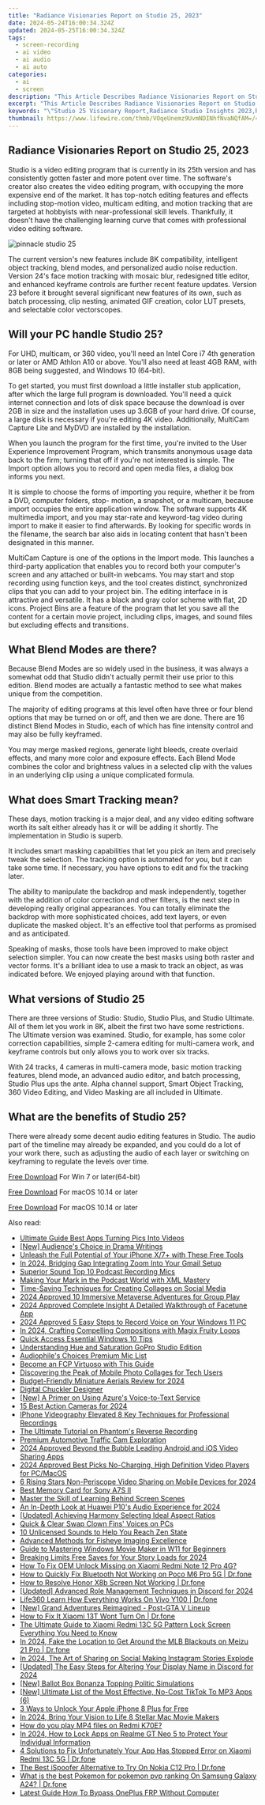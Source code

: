 ```yaml
---
title: "Radiance Visionaries Report on Studio 25, 2023"
date: 2024-05-24T16:00:34.324Z
updated: 2024-05-25T16:00:34.324Z
tags: 
  - screen-recording
  - ai video
  - ai audio
  - ai auto
categories: 
  - ai
  - screen
description: "This Article Describes Radiance Visionaries Report on Studio 25, 2023"
excerpt: "This Article Describes Radiance Visionaries Report on Studio 25, 2023"
keywords: "\"Studio 25 Visionary Report,Radiance Studio Insights 2023,Radiance Visionaries Review,Studio Trends 2023 Analysis,Radiance Artists' Update,Innovators at Studio 25,Radiance Report: Studio Advances\""
thumbnail: https://www.lifewire.com/thmb/VOqeUnemz9UvmNDINhfNvaNQfAM=/400x300/filters:no_upscale():max_bytes(150000):strip_icc()/google-sky-map-not-working-how-to-fix-the-problem-5202290-1-5f2e45285b254ba790808dfc566e0cca.jpg
---
```


## Radiance Visionaries Report on Studio 25, 2023

 Studio is a video editing program that is currently in its 25th version and has consistently gotten faster and more potent over time. The software's creator also creates the  video editing program, with  occupying the more expensive end of the market.  It has top-notch editing features and effects including stop-motion video, multicam editing, and motion tracking that are targeted at hobbyists with near-professional skill levels. Thankfully, it doesn't have the challenging learning curve that comes with professional video editing software.

![pinnacle studio 25](https://images.wondershare.com/filmora/article-images/2022/07/pinnacle-studio-25.jpg)

The current version's new features include 8K compatibility, intelligent object tracking, blend modes, and personalized audio noise reduction. Version 24's face motion tracking with mosaic blur, redesigned title editor, and enhanced keyframe controls are further recent feature updates. Version 23 before it brought several significant new features of its own, such as batch processing, clip nesting, animated GIF creation, color LUT presets, and selectable color vectorscopes.

## Will your PC handle  Studio 25?

For UHD, multicam, or 360 video, you'll need an Intel Core i7 4th generation or later or AMD Athlon A10 or above. You'll also need at least 4GB RAM, with 8GB being suggested, and Windows 10 (64-bit).

To get started, you must first download a little installer stub application, after which the large full program is downloaded. You'll need a quick internet connection and lots of disk space because the download is over 2GB in size and the installation uses up 3.6GB of your hard drive. Of course, a large disk is necessary if you're editing 4K video. Additionally, MultiCam Capture Lite and MyDVD are installed by the installation.

When you launch the program for the first time, you're invited to the User Experience Improvement Program, which transmits anonymous usage data back to the firm; turning that off if you're not interested is simple. The Import option allows you to record and open media files, a dialog box informs you next.

It is simple to choose the forms of importing you require, whether it be from a DVD, computer folders, stop- motion, a snapshot, or a multicam, because import occupies the entire application window. The software supports 4K multimedia import, and you may star-rate and keyword-tag video during import to make it easier to find afterwards. By looking for specific words in the filename, the search bar also aids in locating content that hasn't been designated in this manner.

MultiCam Capture is one of the options in the Import mode. This launches a third-party application that enables you to record both your computer's screen and any attached or built-in webcams. You may start and stop recording using function keys, and the tool creates distinct, synchronized clips that you can add to your project bin. The editing interface in  is attractive and versatile. It has a black and gray color scheme with flat, 2D icons. Project Bins are a feature of the program that let you save all the content for a certain movie project, including clips, images, and sound files but excluding effects and transitions.

## What Blend Modes are there?

Because Blend Modes are so widely used in the business, it was always a somewhat odd that  Studio didn't actually permit their use prior to this edition. Blend modes are actually a fantastic method to see what makes  unique from the competition.

The majority of editing programs at this level often have three or four blend options that may be turned on or off, and then we are done. There are 16 distinct Blend Modes in  Studio, each of which has fine intensity control and may also be fully keyframed.

You may merge masked regions, generate light bleeds, create overlaid effects, and many more color and exposure effects. Each Blend Mode combines the color and brightness values in a selected clip with the values in an underlying clip using a unique complicated formula.

## What does Smart Tracking mean?

These days, motion tracking is a major deal, and any video editing software worth its salt either already has it or will be adding it shortly. The implementation in  Studio is superb.

It includes smart masking capabilities that let you pick an item and precisely tweak the selection. The tracking option is automated for you, but it can take some time. If necessary, you have options to edit and fix the tracking later.

The ability to manipulate the backdrop and mask independently, together with the addition of color correction and other filters, is the next step in developing really original appearances. You can totally eliminate the backdrop with more sophisticated choices, add text layers, or even duplicate the masked object. It's an effective tool that performs as promised and as anticipated.

Speaking of masks, those tools have been improved to make object selection simpler. You can now create the best masks using both raster and vector forms. It's a brilliant idea to use a mask to track an object, as was indicated before. We enjoyed playing around with that function.

## What versions of  Studio 25

There are three versions of  Studio: Studio, Studio Plus, and Studio Ultimate. All of them let you work in 8K, albeit the first two have some restrictions. The Ultimate version was examined. Studio, for example, has some color correction capabilities, simple 2-camera editing for multi-camera work, and keyframe controls but only allows you to work over six tracks.

With 24 tracks, 4 cameras in multi-camera mode, basic motion tracking features, blend mode, an advanced audio editor, and batch processing, Studio Plus ups the ante. Alpha channel support, Smart Object Tracking, 360 Video Editing, and Video Masking are all included in Ultimate.

## What are the benefits of  Studio 25?

There were already some decent audio editing features in  Studio. The audio part of the timeline may already be expanded, and you could do a lot of your work there, such as adjusting the audio of each layer or switching on keyframing to regulate the levels over time.

[Free Download](https://tools.techidaily.com/wondershare/filmora/download/) For Win 7 or later(64-bit)

[Free Download](https://tools.techidaily.com/wondershare/filmora/download/) For macOS 10.14 or later

[Free Download](https://tools.techidaily.com/wondershare/filmora/download/) For macOS 10.14 or later

<ins class="adsbygoogle"
     style="display:block"
     data-ad-format="autorelaxed"
     data-ad-client="ca-pub-7571918770474297"
     data-ad-slot="1223367746"></ins>

<ins class="adsbygoogle"
     style="display:block"
     data-ad-format="autorelaxed"
     data-ad-client="ca-pub-7571918770474297"
     data-ad-slot="1223367746"></ins>



<ins class="adsbygoogle"
     style="display:block"
     data-ad-client="ca-pub-7571918770474297"
     data-ad-slot="8358498916"
     data-ad-format="auto"
     data-full-width-responsive="true"></ins>


<span class="atpl-alsoreadstyle">Also read:</span>
<div><ul>
<li><a href="https://extra-tips.techidaily.com/ultimate-guide-best-apps-turning-pics-into-videos/"><u>Ultimate Guide  Best Apps Turning Pics Into Videos</u></a></li>
<li><a href="https://extra-tips.techidaily.com/new-audiences-choice-in-drama-writings/"><u>[New] Audience's Choice in Drama Writings</u></a></li>
<li><a href="https://extra-tips.techidaily.com/unleash-the-full-potential-of-your-iphone-x7plus-with-these-free-tools/"><u>Unleash the Full Potential of Your iPhone X/7+ with These Free Tools</u></a></li>
<li><a href="https://extra-tips.techidaily.com/in-2024-bridging-gap-integrating-zoom-into-your-gmail-setup/"><u>In 2024, Bridging Gap  Integrating Zoom Into Your Gmail Setup</u></a></li>
<li><a href="https://extra-tips.techidaily.com/superior-sound-top-10-podcast-recording-mics/"><u>Superior Sound  Top 10 Podcast Recording Mics</u></a></li>
<li><a href="https://extra-tips.techidaily.com/making-your-mark-in-the-podcast-world-with-xml-mastery/"><u>Making Your Mark in the Podcast World with XML Mastery</u></a></li>
<li><a href="https://extra-tips.techidaily.com/time-saving-techniques-for-creating-collages-on-social-media/"><u>Time-Saving Techniques for Creating Collages on Social Media</u></a></li>
<li><a href="https://extra-tips.techidaily.com/2024-approved-10-immersive-metaverse-adventures-for-group-play/"><u>2024 Approved  10 Immersive Metaverse Adventures for Group Play</u></a></li>
<li><a href="https://extra-tips.techidaily.com/2024-approved-complete-insight-a-detailed-walkthrough-of-facetune-app/"><u>2024 Approved  Complete Insight  A Detailed Walkthrough of Facetune App</u></a></li>
<li><a href="https://extra-tips.techidaily.com/2024-approved-5-easy-steps-to-record-voice-on-your-windows-11-pc/"><u>2024 Approved  5 Easy Steps to Record Voice on Your Windows 11 PC</u></a></li>
<li><a href="https://extra-tips.techidaily.com/in-2024-crafting-compelling-compositions-with-magix-fruity-loops/"><u>In 2024, Crafting Compelling Compositions with Magix Fruity Loops</u></a></li>
<li><a href="https://extra-tips.techidaily.com/quick-access-essential-windows-10-tips/"><u>Quick Access  Essential Windows 10 Tips</u></a></li>
<li><a href="https://extra-tips.techidaily.com/understanding-hue-and-saturation-gopro-studio-edition/"><u>Understanding Hue and Saturation  GoPro Studio Edition</u></a></li>
<li><a href="https://extra-tips.techidaily.com/audiophiles-choices-premium-mic-list/"><u>Audiophile's Choices  Premium Mic List</u></a></li>
<li><a href="https://extra-tips.techidaily.com/become-an-fcp-virtuoso-with-this-guide/"><u>Become an FCP Virtuoso with This Guide</u></a></li>
<li><a href="https://extra-tips.techidaily.com/discovering-the-peak-of-mobile-photo-collages-for-tech-users/"><u>Discovering the Peak of Mobile Photo Collages for Tech Users</u></a></li>
<li><a href="https://extra-tips.techidaily.com/budget-friendly-miniature-aerials-review-for-2024/"><u>Budget-Friendly Miniature Aerials Review for 2024</u></a></li>
<li><a href="https://extra-tips.techidaily.com/digital-chuckler-designer/"><u>Digital Chuckler Designer</u></a></li>
<li><a href="https://extra-tips.techidaily.com/new-a-primer-on-using-azures-voice-to-text-service/"><u>[New] A Primer on Using Azure's Voice-to-Text Service</u></a></li>
<li><a href="https://extra-tips.techidaily.com/15-best-action-cameras-for-2024/"><u>15 Best Action Cameras for 2024</u></a></li>
<li><a href="https://extra-tips.techidaily.com/iphone-videography-elevated-8-key-techniques-for-professional-recordings/"><u>IPhone Videography Elevated  8 Key Techniques for Professional Recordings</u></a></li>
<li><a href="https://extra-tips.techidaily.com/the-ultimate-tutorial-on-phantoms-reverse-recording/"><u>The Ultimate Tutorial on Phantom's Reverse Recording</u></a></li>
<li><a href="https://extra-tips.techidaily.com/premium-automotive-traffic-cam-exploration/"><u>Premium Automotive Traffic Cam Exploration</u></a></li>
<li><a href="https://extra-tips.techidaily.com/2024-approved-beyond-the-bubble-leading-android-and-ios-video-sharing-apps/"><u>2024 Approved  Beyond the Bubble  Leading Android and iOS Video Sharing Apps</u></a></li>
<li><a href="https://extra-tips.techidaily.com/2024-approved-best-picks-no-charging-high-definition-video-players-for-pcmacos/"><u>2024 Approved  Best Picks  No-Charging, High Definition Video Players for PC/MacOS</u></a></li>
<li><a href="https://extra-tips.techidaily.com/6-rising-stars-non-periscope-video-sharing-on-mobile-devices-for-2024/"><u>6 Rising Stars  Non-Periscope Video Sharing on Mobile Devices for 2024</u></a></li>
<li><a href="https://extra-tips.techidaily.com/best-memory-card-for-sony-a7s-ii/"><u>Best Memory Card for Sony A7S II</u></a></li>
<li><a href="https://extra-tips.techidaily.com/master-the-skill-of-learning-behind-screen-scenes/"><u>Master the Skill of Learning Behind Screen Scenes</u></a></li>
<li><a href="https://extra-tips.techidaily.com/an-in-depth-look-at-huawei-p10s-audio-experience-for-2024/"><u>An In-Depth Look at Huawei P10's Audio Experience for 2024</u></a></li>
<li><a href="https://extra-tips.techidaily.com/updated-achieving-harmony-selecting-ideal-aspect-ratios/"><u>[Updated] Achieving Harmony  Selecting Ideal Aspect Ratios</u></a></li>
<li><a href="https://extra-tips.techidaily.com/quick-and-clear-swap-clown-fins-voices-on-pcs/"><u>Quick & Clear  Swap Clown Fins' Voices on PCs</u></a></li>
<li><a href="https://extra-tips.techidaily.com/10-unlicensed-sounds-to-help-you-reach-zen-state/"><u>10 Unlicensed Sounds to Help You Reach Zen State</u></a></li>
<li><a href="https://extra-tips.techidaily.com/advanced-methods-for-fisheye-imaging-excellence/"><u>Advanced Methods for Fisheye Imaging Excellence</u></a></li>
<li><a href="https://extra-tips.techidaily.com/guide-to-mastering-windows-movie-maker-in-w11-for-beginners/"><u>Guide to Mastering Windows Movie Maker in W11 for Beginners</u></a></li>
<li><a href="https://instagram-video-recordings.techidaily.com/breaking-limits-free-saves-for-your-story-loads-for-2024/"><u>Breaking Limits  Free Saves for Your Story Loads for 2024</u></a></li>
<li><a href="https://unlock-android.techidaily.com/how-to-fix-oem-unlock-missing-on-xiaomi-redmi-note-12-pro-4g-by-drfone-android/"><u>How To Fix OEM Unlock Missing on Xiaomi Redmi Note 12 Pro 4G?</u></a></li>
<li><a href="https://fix-guide.techidaily.com/how-to-quickly-fix-bluetooth-not-working-on-poco-m6-pro-5g-drfone-by-drfone-fix-android-problems-fix-android-problems/"><u>How to Quickly Fix Bluetooth Not Working on Poco M6 Pro 5G | Dr.fone</u></a></li>
<li><a href="https://fix-guide.techidaily.com/how-to-resolve-honor-x8b-screen-not-working-drfone-by-drfone-fix-android-problems-fix-android-problems/"><u>How to Resolve Honor X8b Screen Not Working | Dr.fone</u></a></li>
<li><a href="https://discord-videos.techidaily.com/updated-advanced-role-management-techniques-in-discord-for-2024/"><u>[Updated] Advanced Role Management Techniques in Discord for 2024</u></a></li>
<li><a href="https://fake-location.techidaily.com/life360-learn-how-everything-works-on-vivo-y100-drfone-by-drfone-virtual-android/"><u>Life360 Learn How Everything Works On Vivo Y100 | Dr.fone</u></a></li>
<li><a href="https://screen-video-capture.techidaily.com/new-grand-adventures-reimagined-post-gta-v-lineup/"><u>[New] Grand Adventures Reimagined - Post-GTA V Lineup</u></a></li>
<li><a href="https://fix-guide.techidaily.com/how-to-fix-it-xiaomi-13t-wont-turn-on-drfone-by-drfone-fix-android-problems-fix-android-problems/"><u>How to Fix It Xiaomi 13T Wont Turn On | Dr.fone</u></a></li>
<li><a href="https://unlock-android.techidaily.com/the-ultimate-guide-to-xiaomi-redmi-13c-5g-pattern-lock-screen-everything-you-need-to-know-by-drfone-android/"><u>The Ultimate Guide to Xiaomi Redmi 13C 5G Pattern Lock Screen Everything You Need to Know</u></a></li>
<li><a href="https://review-topics.techidaily.com/in-2024-fake-the-location-to-get-around-the-mlb-blackouts-on-meizu-21-pro-drfone-by-drfone-virtual-android/"><u>In 2024, Fake the Location to Get Around the MLB Blackouts on Meizu 21 Pro | Dr.fone</u></a></li>
<li><a href="https://instagram-video-recordings.techidaily.com/in-2024-the-art-of-sharing-on-social-making-instagram-stories-explode/"><u>In 2024, The Art of Sharing on Social  Making Instagram Stories Explode</u></a></li>
<li><a href="https://discord-videos.techidaily.com/updated-the-easy-steps-for-altering-your-display-name-in-discord-for-2024/"><u>[Updated] The Easy Steps for Altering Your Display Name in Discord for 2024</u></a></li>
<li><a href="https://visual-screen-recording.techidaily.com/new-ballot-box-bonanza-topping-politic-simulations/"><u>[New] Ballot Box Bonanza  Topping Politic Simulations</u></a></li>
<li><a href="https://tiktok-clips.techidaily.com/new-ultimate-list-of-the-most-effective-no-cost-tiktok-to-mp3-apps-6/"><u>[New] Ultimate List of the Most Effective, No-Cost TikTok To MP3 Apps (6)</u></a></li>
<li><a href="https://sim-unlock.techidaily.com/3-ways-to-unlock-your-apple-iphone-8-plus-for-free-by-drfone-ios/"><u>3 Ways to Unlock Your Apple iPhone 8 Plus for Free</u></a></li>
<li><a href="https://smart-video-creator.techidaily.com/in-2024-bring-your-vision-to-life-8-stellar-mac-movie-makers/"><u>In 2024, Bring Your Vision to Life 8 Stellar Mac Movie Makers</u></a></li>
<li><a href="https://phone-solutions.techidaily.com/how-do-you-play-mp4-files-on-redmi-k70e-by-aiseesoft-video-converter-play-mp4-on-android/"><u>How do you play MP4 files on Redmi K70E?</u></a></li>
<li><a href="https://easy-unlock-android.techidaily.com/in-2024-how-to-lock-apps-on-realme-gt-neo-5-to-protect-your-individual-information-by-drfone-android/"><u>In 2024, How to Lock Apps on Realme GT Neo 5 to Protect Your Individual Information</u></a></li>
<li><a href="https://howto.techidaily.com/4-solutions-to-fix-unfortunately-your-app-has-stopped-error-on-xiaomi-redmi-13c-5g-drfone-by-drfone-fix-android-problems-fix-android-problems/"><u>4 Solutions to Fix Unfortunately Your App Has Stopped Error on Xiaomi Redmi 13C 5G | Dr.fone</u></a></li>
<li><a href="https://android-pokemon-go.techidaily.com/the-best-ispoofer-alternative-to-try-on-nokia-c12-pro-drfone-by-drfone-virtual-android/"><u>The Best iSpoofer Alternative to Try On Nokia C12 Pro | Dr.fone</u></a></li>
<li><a href="https://change-location.techidaily.com/what-is-the-best-pokemon-for-pokemon-pvp-ranking-on-samsung-galaxy-a24-drfone-by-drfone-virtual-android/"><u>What is the best Pokemon for pokemon pvp ranking On Samsung Galaxy A24? | Dr.fone</u></a></li>
<li><a href="https://android-frp.techidaily.com/latest-guide-how-to-bypass-oneplus-frp-without-computer-by-drfone-android/"><u>Latest Guide How To Bypass OnePlus FRP Without Computer</u></a></li>
</ul></div>

